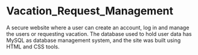 # Vacation_Request_Management
A secure website where a user can create an account, log in and manage the users or requesting vacation. The database used to hold user data has MySQL as database management system, and the site was built using HTML and CSS tools.
